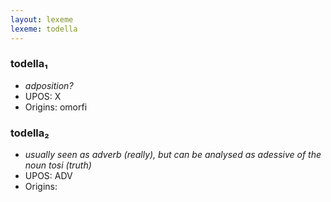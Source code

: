 ```yaml
---
layout: lexeme
lexeme: todella
---
```


###  todella₁

* _adposition?_
* UPOS:  X
* Origins: omorfi 


###  todella₂

* _usually seen as adverb (really), but can be analysed as adessive of the noun *tosi* (truth)_
* UPOS:  ADV
* Origins: 

